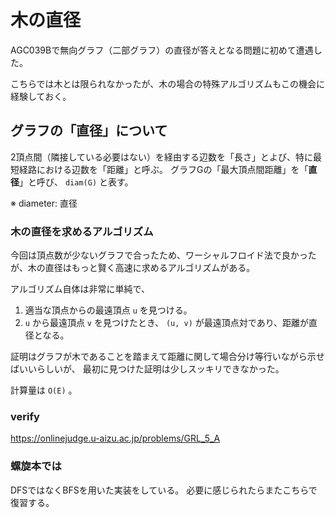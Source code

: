 # 木の直径

AGC039Bで無向グラフ（二部グラフ）の直径が答えとなる問題に初めて遭遇した。

こちらでは木とは限られなかったが、木の場合の特殊アルゴリズムもこの機会に経験しておく。

## グラフの「直径」について

2頂点間（隣接している必要はない）を経由する辺数を「長さ」とよび、特に最短経路における辺数を「距離」と呼ぶ。
グラフGの「最大頂点間距離」を「**直径**」と呼び、 `diam(G)` と表す。

※ diameter: 直径

### 木の直径を求めるアルゴリズム

今回は頂点数が少ないグラフで合ったため、ワーシャルフロイド法で良かったが、木の直径はもっと賢く高速に求めるアルゴリズムがある。

アルゴリズム自体は非常に単純で、

1. 適当な頂点からの最遠頂点 `u` を見つける。
2. `u` から最遠頂点 `v` を見つけたとき、 `(u, v)` が最遠頂点対であり、距離が直径となる。

証明はグラフが木であることを踏まえて距離に関して場合分け等行いながら示せばいいらしいが、
最初に見つけた証明は少しスッキリできなかった。

計算量は `O(E)` 。

### verify

https://onlinejudge.u-aizu.ac.jp/problems/GRL_5_A

### 螺旋本では

DFSではなくBFSを用いた実装をしている。
必要に感じられたらまたこちらで復習する。

